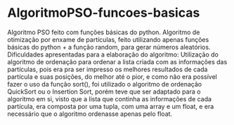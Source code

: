 # AlgoritmoPSO-funcoes-basicas
Algoritmo PSO feito com funções básicas do python.
Algoritmo de otimização por enxame de partículas, feito utilizando apenas funções básicas do python +  a função random, para gerar números aleatórios.
Dificuldades apresentadas para a elaboração do algoritmo:
Utilização do algoritmo de ordenação para ordenar a lista criada com as informações das partículas, pois era pra ser impresso os melhores resultados de cada partícula e suas posições, do melhor até o pior,
e como não era possível fazer o uso da função sort(), foi utilizado o algoritmo de ordenação QuickSort ou o Insertion Sort, porém teve que ser adaptado para o algoritmo em si, visto que a lista que continha as informações
de cada partícula, era composta por uma tupla, com uma array e um float, e era necessário que o algoritmo ordenasse apenas pelo float.
